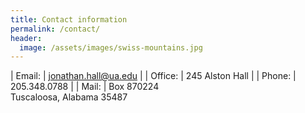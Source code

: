 ```yaml
---
title: Contact information
permalink: /contact/
header:
  image: /assets/images/swiss-mountains.jpg
---
```



| Email: | [jonathan.hall@ua.edu](jonathan.hall@ua.edu) |
| Office: | 245 Alston Hall |
| Phone: |  205.348.0788 |
| Mail: | Box 870224 <br/> Tuscaloosa, Alabama 35487